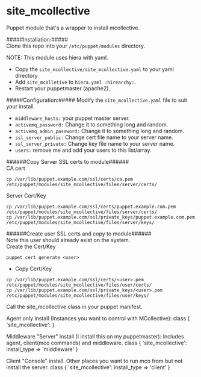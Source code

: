 site_mcollective
================

Puppet module that's a wrapper to install mcollective.

#####Installation:#####  
Clone this repo into your `/etc/puppet/modules` directory.  
  
NOTE: This module uses hiera with yaml.
  - Copy the `site_mcollective/site_mcollective.yaml` to your yaml directory
  - Add `site_mcolletive` to `hiera.yaml :hirearchy:`. 
  - Restart your puppetmaster (apache2).

#####Configuration:#####
Modify the `site_mcollective.yaml` file to suit your install.
  - `middleware_hosts:` your puppet master server.
  - `activemq_password:` Change it to something long and random.
  - `activemq_admin_password:` Change it to something long and random.
  - `ssl_server_public:` Change cert file name to your server name.
  - `ssl_server_private:` Change key file name to your server name.
  - `users:` remove me and add your users to this list/array.

######Copy Server SSL certs to module######  
CA cert
```
cp /var/lib/puppet.example.com/ssl/certs/ca.pem /etc/puppet/modules/site_mcollective/files/server/certs/
```
Server Cert/Key
```
cp /var/lib/puppet.example.com/ssl/certs/puppet.example.com.pem /etc/puppet/modules/site_mcollective/files/server/certs/
cp /var/lib/puppet.example.com/ssl/private_keys/puppet.example.com.pem /etc/puppet/modules/site_mcollective/files/server/keys/
```

######Create user SSL certs and copy to module######  
Note this user should already exist on the system.  
Create the Cert/Key
```
puppet cert generate <user>
```
  - Copy Cert/Key
```
cp /var/lib/puppet.example.com/ssl/certs/<user>.pem /etc/puppet/modules/site_mcollective/files/user/certs/
cp /var/lib/puppet.example.com/ssl/private_keys/<user>.pem /etc/puppet/modules/site_mcollective/files/user/keys/
```
Call the site_mcollective class in your puppet manifest.

Agent only install (Instances you want to control with MCollective): 
  class { 'site_mcollective': }

Middleware "Server" install (I install this on my puppetmaster):
  Includes agent, client(mco commands) and middleware.
  class { 'site_mcollective': install_type => 'middleware' }

Client "Console" install. 
  Other places you want to run mco from but not install the server.
  class { 'site_mcollective': install_type => 'client' }


